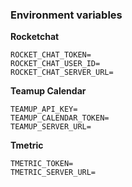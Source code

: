 ### Environment variables

**Rocketchat**

```env
ROCKET_CHAT_TOKEN=
ROCKET_CHAT_USER_ID=
ROCKET_CHAT_SERVER_URL=
```

**Teamup Calendar**

```env
TEAMUP_API_KEY=
TEAMUP_CALENDAR_TOKEN=
TEAMUP_SERVER_URL=
```

**Tmetric**

```env
TMETRIC_TOKEN=
TMETRIC_SERVER_URL=
```
